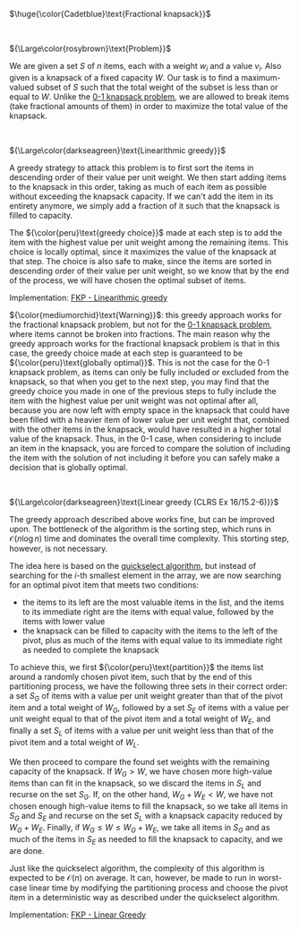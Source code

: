 $\huge{\color{Cadetblue}\text{Fractional knapsack}}$  

<br />

${\Large\color{rosybrown}\text{Problem}}$

We are given a set $S$ of $n$ items, each with a weight $w_i$ and a value $v_i$. Also given is a knapsack of a fixed capacity $W$. Our task is to find a maximum-valued subset of $S$ such that the total weight of the subset is less than or equal to $W$. Unlike the [0-1 knapsack problem](https://github.com/pl3onasm/CLRS/tree/main/algorithms/dynamic-programming/knapsack), we are allowed to break items (take fractional amounts of them) in order to maximize the total value of the knapsack.

<br />

${\Large\color{darkseagreen}\text{Linearithmic greedy}}$

A greedy strategy to attack this problem is to first sort the items in descending order of their value per unit weight. We then start adding items to the knapsack in this order, taking as much of each item as possible without exceeding the knapsack capacity. If we can't add the item in its entirety anymore, we simply add a fraction of it such that the knapsack is filled to capacity.

The ${\color{peru}\text{greedy choice}}$ made at each step is to add the item with the highest value per unit weight among the remaining items. This choice is locally optimal, since it maximizes the value of the knapsack at that step. The choice is also safe to make, since the items are sorted in descending order of their value per unit weight, so we know that by the end of the process, we will have chosen the optimal subset of items.

Implementation: [FKP - Linearithmic greedy](https://github.com/pl3onasm/AADS/tree/main/algorithms/greedy/fract-knapsack/fkp-1.c)  

${\color{mediumorchid}\text{Warning}}$: this greedy approach works for the fractional knapsack problem, but not for the [0-1 knapsack problem](https://github.com/pl3onasm/CLRS/tree/main/algorithms/dynamic-programming/knapsack), where items cannot be broken into fractions. The main reason why the greedy approach works for the fractional knapsack problem is that in this case, the greedy choice made at each step is guaranteed to be ${\color{peru}\text{globally optimal}}$. This is not the case for the 0-1 knapsack problem, as items can only be fully included or excluded from the knapsack, so that when you get to the next step, you may find that the greedy choice you made in one of the previous steps to fully include the item with the highest value per unit weight was not optimal after all, because you are now left with empty space in the knapsack that could have been filled with a heavier item of lower value per unit weight that, combined with the other items in the knapsack, would have resulted in a higher total value of the knapsack. Thus, in the 0-1 case, when considering to include an item in the knapsack, you are forced to compare the solution of including the item with the solution of not including it before you can safely make a decision that is globally optimal.

<br />

${\Large\color{darkseagreen}\text{Linear greedy (CLRS Ex 16/15.2-6)}}$  

The greedy approach described above works fine, but can be improved upon. The bottleneck of the algorithm is the sorting step, which runs in $\mathcal{O}(n\log n)$ time and dominates the overall time complexity. This storting step, however, is not necessary.  

The idea here is based on the [quickselect algorithm](https://github.com/pl3onasm/CLRS/tree/main/algorithms/divide-and-conquer/quickselect), but instead of searching for the $i$-th smallest element in the array, we are now searching for an optimal pivot item that meets two conditions:
- the items to its left are the most valuable items in the list, and the items to its immediate right are the items with equal value, followed by the items with lower value 
- the knapsack can be filled to capacity with the items to the left of the pivot, plus as much of the items with equal value to its immediate right as needed to complete the knapsack

To achieve this, we first ${\color{peru}\text{partition}}$ the items list around a randomly chosen pivot item, such that by the end of this partitioning process, we have the following three sets in their correct order: a set $S_G$ of items with a value per unit weight greater than that of the pivot item and a total weight of $W_G$, followed by a set $S_E$ of items with a value per unit weight equal to that of the pivot item and a total weight of $W_E$, and finally a set $S_L$ of items with a value per unit weight less than that of the pivot item and a total weight of $W_L$.  

We then proceed to compare the found set weights with the remaining capacity of the knapsack. If $W_G > W$, we have chosen more high-value items than can fit in the knapsack, so we discard the items in $S_L$ and recurse on the set $S_G$. If, on the other hand, $W_G + W_E < W$, we have not chosen enough high-value items to fill the knapsack, so we take all items in $S_G$ and $S_E$ and recurse on the set $S_L$ with a knapsack capacity reduced by $W_G + W_E$. Finally, if $W_G \leq W \leq W_G + W_E$, we take all items in $S_G$ and as much of the items in $S_E$ as needed to fill the knapsack to capacity, and we are done.

Just like the quickselect algorithm, the complexity of this algorithm is expected to be $\mathcal{O}(n)$ on average. It can, however, be made to run in worst-case linear time by modifying the partitioning process and choose the pivot item in a deterministic way as described under the quickselect algorithm.

Implementation: [FKP - Linear Greedy](https://github.com/pl3onasm/AADS/tree/main/algorithms/greedy/fract-knapsack/fkp-2.c)  
